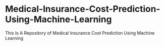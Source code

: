 # Medical-Insurance-Cost-Prediction-Using-Machine-Learning
This Is A Repository of Medical Insurance Cost Prediction Using Machine Learning
